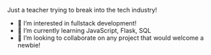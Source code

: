 Just a teacher trying to break into the tech industry!
- 👀 I’m interested in fullstack development!
- 🌱 I’m currently learning JavaScript, Flask, SQL
- 💞️ I’m looking to collaborate on any project that would welcome a newbie!
